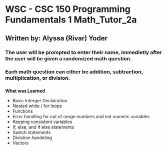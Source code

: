 # WSC - CSC 150 Programming Fundamentals 1 Math_Tutor_2a

## Written by: Alyssa (Rivar) Yoder

### The user will be prompted to enter their name, immedietly after the user will be given a randomized math question.
### Each math question can either be addition, subtraction, multiplication, or division.
###

**What was Learned** 
* Basic Interger Declairation
* Nested while / for loops
* Functions
* Error handling for out of range numbers and not numeric variables
* Keeping consistent variables
* If, else, and if else statements
* Switch statements
* Divistion handeling
* Vectors
